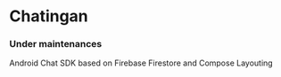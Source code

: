 # Chatingan
### Under maintenances

Android Chat SDK based on Firebase Firestore and Compose Layouting